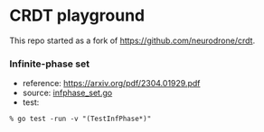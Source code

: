 # CRDT playground

This repo started as a fork of https://github.com/neurodrone/crdt.

### Infinite-phase set
- reference: https://arxiv.org/pdf/2304.01929.pdf
- source: [infphase_set.go](./infphase_set.go)
- test:
```
% go test -run -v "(TestInfPhase*)"
```
